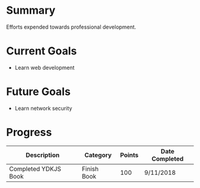 # Summary
Efforts expended towards professional development.

# Current Goals
- Learn web development

# Future Goals
- Learn network security

# Progress

| Description | Category | Points | Date Completed |
| --- | --- | --- | --- |
| Completed YDKJS Book | Finish Book | 100 | 9/11/2018 |
